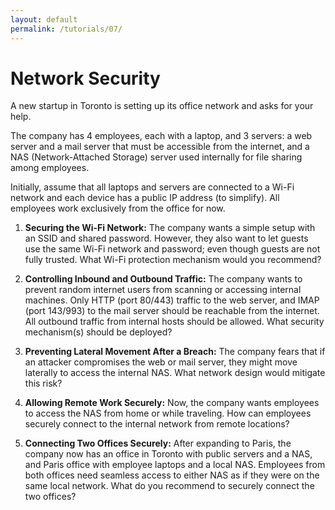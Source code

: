```yaml
---
layout: default
permalink: /tutorials/07/
---
```


# Network Security

A new startup in Toronto is setting up its office network and asks for your help.

The company has 4 employees, each with a laptop, and 3 servers: a web server and a mail server that must be accessible from the internet, and a NAS (Network-Attached Storage) server used internally for file sharing among employees.

Initially, assume that all laptops and servers are connected to a Wi-Fi network and each device has a public IP address (to simplify).
All employees work exclusively from the office for now.

1. **Securing the Wi-Fi Network:** The company wants a simple setup with an SSID and shared password. However, they also want to let guests use the same Wi-Fi network and password; even though guests are not fully trusted. What Wi-Fi protection mechanism would you recommend?

2. **Controlling Inbound and Outbound Traffic:** The company wants to prevent random internet users from scanning or accessing internal machines. Only HTTP (port 80/443) traffic to the web server, and IMAP (port 143/993) to the mail server should be reachable from the internet. All outbound traffic from internal hosts should be allowed. What security mechanism(s) should be deployed?

3. **Preventing Lateral Movement After a Breach:** The company fears that if an attacker compromises the web or mail server, they might move laterally to access the internal NAS. What network design would mitigate this risk?

4. **Allowing Remote Work Securely:** Now, the company wants employees to access the NAS from home or while traveling. How can employees securely connect to the internal network from remote locations?

5. **Connecting Two Offices Securely:** After expanding to Paris, the company now has an office in Toronto with public servers and a NAS, and  Paris office with employee laptops and a local NAS. Employees from both offices need seamless access to either NAS as if they were on the same local network. What do you recommend to securely connect the two offices?







